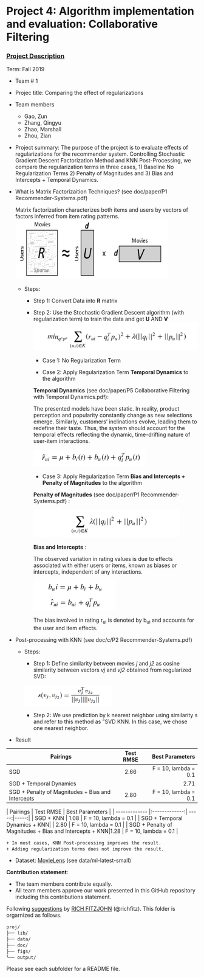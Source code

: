 # Project 4: Algorithm implementation and evaluation: Collaborative Filtering

### [Project Description](doc/project4_desc.md)

Term: Fall 2019

+ Team # 1
+ Projec title: Comparing the effect of regularizations

+ Team members
	+ Gao, Zun
	+ Zhang, Qingyu
	+ Zhao, Marshall
	+ Zhou, Zian
	
+ Project summary: The purpose of the project is to evaluate effects of regularizations for the recommender system. 
Controlling Stochastic Gradient Descent Factorization Method and KNN Post-Processing, we compare the regularization terms in three cases, 1) Baseline No Regularization Terms 2) Penalty of Magnitudes and 3) Bias and Intercepts + Temporal Dynamics. 

+ What is Matrix Factorizaition Techniques? (see doc/paper/P1 Recommender-Systems.pdf)
	
	Matrix factorization characterizes both items and users by vectors of factors inferred from item rating patterns.
![matrix_factorization](figs/matrix_factorization.png)

	+ Steps: 
		+ Step 1: Convert Data into **R** matrix 
	
		+ Step 2: Use the Stochastic Gradient Descent algorithm (with regularization term) to train the data and get **U** AND **V** 
		![function1](figs/GDfunction.png)
		
			+ Case 1: No Regularization Term
		
			+ Case 2: Apply Regularization Term **Temporal Dynamics** to the algorithm
			
			**Temporal Dynamics** (see doc/paper/P5 Collaborative Filtering with Temporal Dynamics.pdf): 
			
			The presented models have been static. In reality, product perception and popularity constantly change as new selections emerge. Similarly, customers’ inclinations evolve, leading them to redefine their taste. Thus, the system should account for the temporal effects reflecting the dynamic, time-drifting nature of user-item interactions.
			
			![td](figs/td.png)
		
			+ Case 3: Apply Regularization Term **Bias and Intercepts + Penalty of Magnitudes** to the algorithm
			
			**Penalty of Magnitudes** (see doc/paper/P1 Recommender-Systems.pdf) :
			
			![PM](figs/PM.png)
					
			**Bias and Intercepts** :
			
			The observed variation in rating values is due to effects associated with either users or items, known as biases or intercepts, independent of any interactions.
			
			![bias](figs/bias.png)
			
			The bias involved in rating r<sub>ui</sub> is denoted by b<sub>ui</sub> and accounts for the user and item effects. 
					
+ Post-processing with KNN (see doc/c/P2 Recommender-Systems.pdf)

	+ Steps: 
	
		+ Step 1: Define similarity between movies *j* and *j2* as cosine similarity between vectors *vj* and *vj2* obtained from regularized SVD:
		
		![cos](figs/cos.png)
	
		+ Step 2: We use prediction by k nearest neighbor using similarity s and refer to this method as ”SVD KNN. In this case, we chose one nearest neighbor. 

+ Result

| Pairings      | Test RMSE  | Best Parameters |
| ------------- |:-------------:| ------------:|
| SGD      |   2.66   | F = 10, lambda = 0.1  |
| SGD + Temporal Dynamics | | 2.71    | F = 10, lambda = 0.1   |
| SGD + Penalty of Magnitudes + Bias and Intercepts | 2.80 | F = 10, lambda = 0.1  |

| Pairings      | Test RMSE  | Best Parameters |
| ------------- |:-------------:| -----:|-----:|
| SGD + KNN     |   1.08    | F = 10, lambda = 0.1  |
| SGD + Temporal Dynamics + KNN| | 2.80     | F = 10, lambda = 0.1   |
| SGD + Penalty of Magnitudes + Bias and Intercepts + KNN|1.28 | F = 10, lambda = 0.1  |

	+ In most cases, KNN Post-processing improves the result.
	+ Adding regularization terms does not improve the result. 
		

+ Dataset: [MovieLens](http://movielens.org) (see data/ml-latest-small)
	
**Contribution statement**: 
+ The team members contribute equally.
+ All team members approve our work presented in this GitHub repository including this contributions statement. 

Following [suggestions](http://nicercode.github.io/blog/2013-04-05-projects/) by [RICH FITZJOHN](http://nicercode.github.io/about/#Team) (@richfitz). This folder is orgarnized as follows.

```
proj/
├── lib/
├── data/
├── doc/
├── figs/
└── output/
```

Please see each subfolder for a README file.
